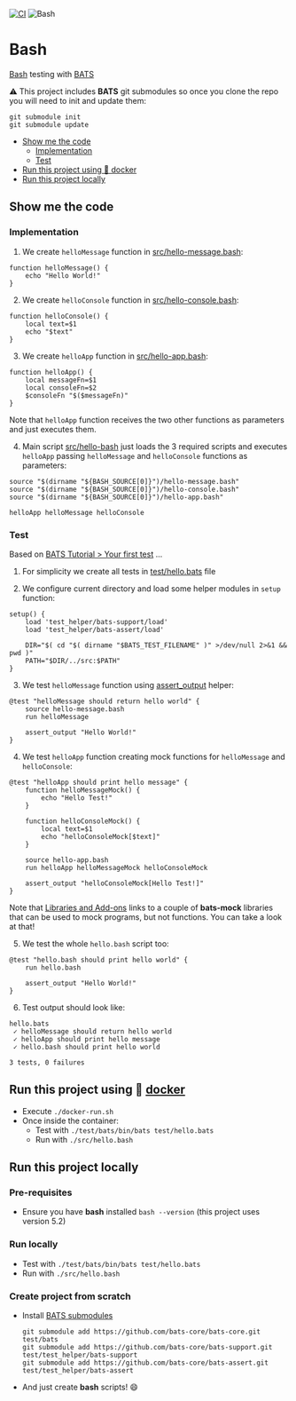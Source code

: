 [![CI](https://github.com/rogervinas/tests-everywhere/actions/workflows/bash.yml/badge.svg)](https://github.com/rogervinas/tests-everywhere/actions/workflows/bash.yml)
![Bash](https://img.shields.io/badge/Bash-5.2-blue?labelColor=black)

# Bash

[Bash](https://www.gnu.org/software/bash/) testing with [BATS](https://bats-core.readthedocs.io/en/stable/#)

⚠️ This project includes **BATS** git submodules so once you clone the repo you will need to init and update them:
```
git submodule init
git submodule update
```

* [Show me the code](#show-me-the-code)
  * [Implementation](#implementation)
  * [Test](#test)
* [Run this project using 🐳 docker](#run-this-project-using--docker)
* [Run this project locally](#run-this-project-locally)

## Show me the code

### Implementation

1) We create `helloMessage` function in [src/hello-message.bash](src/hello-message.bash):
```shell
function helloMessage() {
    echo "Hello World!"
}
```

2) We create `helloConsole` function in [src/hello-console.bash](src/hello-console.bash):
```shell
function helloConsole() {
    local text=$1
    echo "$text"
}
```

3) We create `helloApp` function in [src/hello-app.bash](src/hello-app.bash):
```shell
function helloApp() {
    local messageFn=$1
    local consoleFn=$2
    $consoleFn "$($messageFn)"
}
```

Note that `helloApp` function receives the two other functions as parameters and just executes them.

4) Main script [src/hello-bash](src/hello.bash) just loads the 3 required scripts and executes `helloApp` passing `helloMessage` and `helloConsole` functions as parameters:
```shell
source "$(dirname "${BASH_SOURCE[0]}")/hello-message.bash"
source "$(dirname "${BASH_SOURCE[0]}")/hello-console.bash"
source "$(dirname "${BASH_SOURCE[0]}")/hello-app.bash"

helloApp helloMessage helloConsole
```

### Test

Based on [BATS Tutorial > Your first test](https://bats-core.readthedocs.io/en/stable/tutorial.html#your-first-test) ...

1) For simplicity we create all tests in [test/hello.bats](test/hello.bats) file

2) We configure current directory and load some helper modules in `setup` function:
```shell
setup() {
    load 'test_helper/bats-support/load'
    load 'test_helper/bats-assert/load'

    DIR="$( cd "$( dirname "$BATS_TEST_FILENAME" )" >/dev/null 2>&1 && pwd )"
    PATH="$DIR/../src:$PATH"
}
```

3) We test `helloMessage` function using [assert_output](https://github.com/bats-core/bats-assert#assert_output) helper:
```shell
@test "helloMessage should return hello world" {
    source hello-message.bash
    run helloMessage

    assert_output "Hello World!"
}
```

4) We test `helloApp` function creating mock functions for `helloMessage` and `helloConsole`:
```shell
@test "helloApp should print hello message" {
    function helloMessageMock() {
        echo "Hello Test!"
    }

    function helloConsoleMock() {
        local text=$1
        echo "helloConsoleMock[$text]"
    }

    source hello-app.bash
    run helloApp helloMessageMock helloConsoleMock

    assert_output "helloConsoleMock[Hello Test!]"
}
```

Note that [Libraries and Add-ons](https://bats-core.readthedocs.io/en/stable/writing-tests.html#libraries-and-add-ons) links to a couple of **bats-mock** libraries that can be used to mock programs, but not functions. You can take a look at that!

5) We test the whole `hello.bash` script too:
```shell
@test "hello.bash should print hello world" {
    run hello.bash

    assert_output "Hello World!"
}
```

6) Test output should look like:
```
hello.bats
 ✓ helloMessage should return hello world
 ✓ helloApp should print hello message
 ✓ hello.bash should print hello world

3 tests, 0 failures
```

## Run this project using 🐳 [docker](https://www.docker.com/)
* Execute `./docker-run.sh`
* Once inside the container:
  * Test with `./test/bats/bin/bats test/hello.bats`
  * Run with `./src/hello.bash`

## Run this project locally

### Pre-requisites
* Ensure you have **bash** installed `bash --version` (this project uses version 5.2)

### Run locally
* Test with `./test/bats/bin/bats test/hello.bats`
* Run with `./src/hello.bash`

### Create project from scratch
* Install [BATS submodules](https://bats-core.readthedocs.io/en/stable/tutorial.html#quick-installation)
  ```
  git submodule add https://github.com/bats-core/bats-core.git test/bats
  git submodule add https://github.com/bats-core/bats-support.git test/test_helper/bats-support
  git submodule add https://github.com/bats-core/bats-assert.git test/test_helper/bats-assert
  ```
* And just create **bash** scripts! 😄

